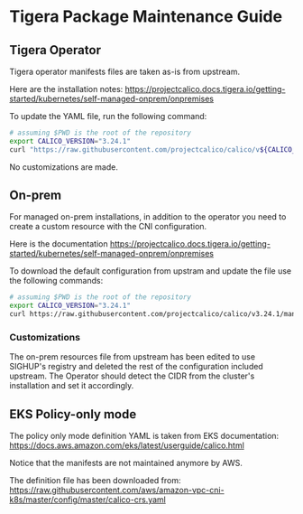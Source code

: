 # Tigera Package Maintenance Guide

## Tigera Operator

Tigera operator manifests files are taken as-is from upstream.

Here are the installation notes:
<https://projectcalico.docs.tigera.io/getting-started/kubernetes/self-managed-onprem/onpremises>

To update the YAML file, run the following command:

```bash
# assuming $PWD is the root of the repository
export CALICO_VERSION="3.24.1"
curl "https://raw.githubusercontent.com/projectcalico/calico/v${CALICO_VERSION}/manifests/tigera-operator.yaml" --output katalog/tigera/operator/tigera-operator.yaml
```

No customizations are made.

## On-prem

For managed on-prem installations, in addition to the operator you need to create a custom resource with the CNI configuration.

Here is the documentation
<https://projectcalico.docs.tigera.io/getting-started/kubernetes/self-managed-onprem/onpremises>

To download the default configuration from upstram and update the file use the following commands:

```bash
# assuming $PWD is the root of the repository
export CALICO_VERSION="3.24.1"
curl https://raw.githubusercontent.com/projectcalico/calico/v3.24.1/manifests/custom-resources.yaml -O katalog/tigera/on-prem/custom-resources.yaml
```

### Customizations

The on-prem resources file from upstream has been edited to use SIGHUP's registry and deleted the rest of the configuration included upstream. The Operator should detect the CIDR from the cluster's installation and set it accordingly.

## EKS Policy-only mode

The policy only mode definition YAML is taken from EKS documentation:
<https://docs.aws.amazon.com/eks/latest/userguide/calico.html>

Notice that the manifests are not maintained anymore by AWS.

The definition file has been downloaded from:
<https://raw.githubusercontent.com/aws/amazon-vpc-cni-k8s/master/config/master/calico-crs.yaml>
